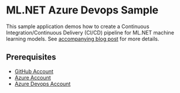 # ML.NET Azure Devops Sample

This sample application demos how to create a Continuous Integration/Continuous Delivery (CI/CD) pipeline for ML.NET 
machine learning models. See [accompanying blog post](http://luisquintanilla.me/2018/11/26/azdevops-mlnet-aci/) for more details.

## Prerequisites

- [GitHub Account](https://github.com/)
- [Azure Account](https://azure.microsoft.com/en-us/free/)
- [Azure Devops Account](https://azure.microsoft.com/en-us/services/devops/)

